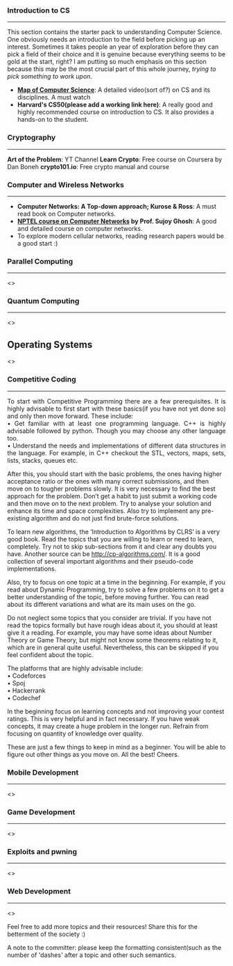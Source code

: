 ### Introduction to CS
-------------------------------
This section contains the starter pack to understanding Computer Science.
One obviously needs an introduction to the field before picking up an interest.
Sometimes it takes people an year of exploration before they can pick a field of
their choice and it is genuine because everything seems to be gold at the start,
right? I am putting so much emphasis on this section because this may be the most
crucial part of this whole journey, _trying to pick something to work upon_.

- **[Map of Computer Science](https://youtu.be/SzJ46YA_RaA)**: A detailed video(sort of?) on CS and its disciplines. A must watch
- **Harvard's CS50(please add a working link here)**: A really good and highly recommended course on introduction to CS. It      also provides a hands-on to the student.



### Cryptography
-------------------------------
**Art of the Problem**: YT Channel
**Learn Crypto**: Free course on Coursera by Dan Boneh
**crypto101.io**: Free crypto manual and course




### Computer and Wireless Networks
-------------------------------
- **Computer Networks: A Top-down approach; Kurose & Ross**: A must read book on Computer networks.
- **[NPTEL course on Computer Networks](https://nptel.ac.in/courses/106105081/#) by Prof. Sujoy Ghosh**: A good and detailed course on computer networks.
- To explore modern cellular networks, reading research papers would be a good start :)





### Parallel Computing
-------------------------------
<<add resources>>








### Quantum Computing
-------------------------------
<<add resources>>







Operating Systems
-------------------------------
<<add resources>>






### Competitive Coding
-------------------------------
<p align="justify">
To start with Competitive Programming there are a few prerequisites. It is highly advisable to first start with these basics(if you have not yet done so) and only then move forward. These include:</br>
•	Get familiar with at least one programming language. C++ is highly advisable followed by python. Though you may choose any other language too.</br>
•	Understand the needs and implementations of different data structures in the language. For example, in C++ checkout the STL, vectors, maps, sets, lists, stacks, queues etc.</br>

After this, you should start with the basic problems, the ones having higher acceptance ratio or the ones with many correct submissions, and then move on to tougher problems slowly. It is very necessary to find the best approach for the problem. Don’t get a habit to just submit a working code and then move on to the next problem. Try to analyse your solution and enhance its time and space complexities. Also try to implement any pre-existing algorithm and do not just find brute-force solutions.

To learn new algorithms, the ‘Introduction to Algorithms by CLRS’ is a very good book. Read the topics that you are willing to learn or need to learn, completely. Try not to skip sub-sections from it and clear any doubts you have. Another source can be http://cp-algorithms.com/. It is a good collection of several important algorithms and their pseudo-code implementations.

Also, try to focus on one topic at a time in the beginning. For example, if you read about Dynamic Programming, try to solve a few problems on it to get a better understanding of the topic, before moving further. You can read about its different variations and what are its main uses on the go.

Do not neglect some topics that you consider are trivial. If you have not read the topics formally but have rough ideas about it, you should at least give it a reading. For example, you may have some ideas about Number Theory or Game Theory, but might not know some theorems relating to it, which are in general quite useful. Nevertheless, this can be skipped if you feel confident about the topic.

The platforms that are highly advisable include:   
•	Codeforces   
•	Spoj   
•	Hackerrank   
•	Codechef   

In the beginning focus on learning concepts and not improving your contest ratings. This is very helpful and in fact necessary. If you have weak concepts, it may create a huge problem in the longer run. Refrain from focusing on quantity of knowledge over quality.

These are just a few things to keep in mind as a beginner. You will be able to figure out other things as you move on. All the best! Cheers.

 </p>




### Mobile Development
-------------------------------
<<add resources>>






### Game Development
-------------------------------
<<add resources>>





### Exploits and pwning
-------------------------------
<<add resources>>




### Web Development
-------------------------------
<<add resources>>





Feel free to add more topics and their resources!
Share this for the betterment of the society :)

A note to the committer: please keep the formatting
consistent(such as the number of 'dashes' after a topic and
other such semantics.
